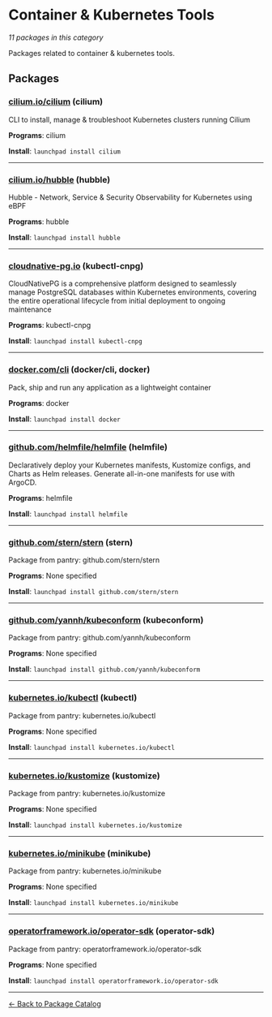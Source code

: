 # Container & Kubernetes Tools

*11 packages in this category*

Packages related to container & kubernetes tools.

## Packages

### [cilium.io/cilium](../packages/cilium.io/cilium/index.md) (cilium)

CLI to install, manage & troubleshoot Kubernetes clusters running Cilium

**Programs**: cilium

**Install**: `launchpad install cilium`

---

### [cilium.io/hubble](../packages/cilium.io/hubble/index.md) (hubble)

Hubble - Network, Service & Security Observability for Kubernetes using eBPF

**Programs**: hubble

**Install**: `launchpad install hubble`

---

### [cloudnative-pg.io](../packages/cloudnative-pg.io/index.md) (kubectl-cnpg)

CloudNativePG is a comprehensive platform designed to seamlessly manage PostgreSQL databases within Kubernetes environments, covering the entire operational lifecycle from initial deployment to ongoing maintenance

**Programs**: kubectl-cnpg

**Install**: `launchpad install kubectl-cnpg`

---

### [docker.com/cli](../packages/docker.com/cli/index.md) (docker/cli, docker)

Pack, ship and run any application as a lightweight container

**Programs**: docker

**Install**: `launchpad install docker`

---

### [github.com/helmfile/helmfile](../packages/github.com/helmfile/helmfile.md) (helmfile)

Declaratively deploy your Kubernetes manifests, Kustomize configs, and Charts as Helm releases. Generate all-in-one manifests for use with ArgoCD.

**Programs**: helmfile

**Install**: `launchpad install helmfile`

---

### [github.com/stern/stern](../packages/github.com/stern/stern.md) (stern)

Package from pantry: github.com/stern/stern

**Programs**: None specified

**Install**: `launchpad install github.com/stern/stern`

---

### [github.com/yannh/kubeconform](../packages/github.com/yannh/kubeconform.md) (kubeconform)

Package from pantry: github.com/yannh/kubeconform

**Programs**: None specified

**Install**: `launchpad install github.com/yannh/kubeconform`

---

### [kubernetes.io/kubectl](../packages/kubernetes.io/kubectl/index.md) (kubectl)

Package from pantry: kubernetes.io/kubectl

**Programs**: None specified

**Install**: `launchpad install kubernetes.io/kubectl`

---

### [kubernetes.io/kustomize](../packages/kubernetes.io/kustomize/index.md) (kustomize)

Package from pantry: kubernetes.io/kustomize

**Programs**: None specified

**Install**: `launchpad install kubernetes.io/kustomize`

---

### [kubernetes.io/minikube](../packages/kubernetes.io/minikube/index.md) (minikube)

Package from pantry: kubernetes.io/minikube

**Programs**: None specified

**Install**: `launchpad install kubernetes.io/minikube`

---

### [operatorframework.io/operator-sdk](../packages/operatorframework.io/operator-sdk/index.md) (operator-sdk)

Package from pantry: operatorframework.io/operator-sdk

**Programs**: None specified

**Install**: `launchpad install operatorframework.io/operator-sdk`

---

[← Back to Package Catalog](../package-catalog.md)
